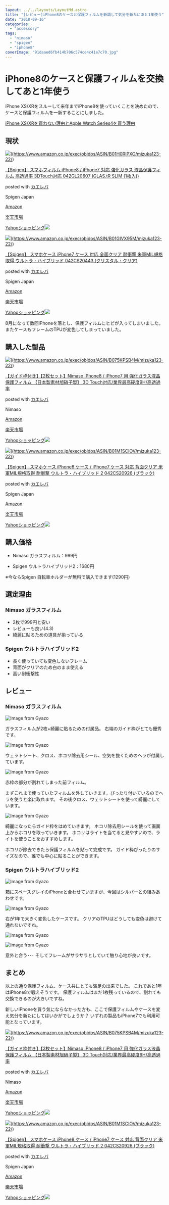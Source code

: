 ```yaml
---
layout: ../../layouts/LayoutMd.astro
title: "[レビュー]iPhone8のケースと保護フィルムを新調して気分を新たにあと1年使う"
date: "2018-09-16"
categories: 
  - "accessory"
tags: 
  - "nimaso"
  - "spigen"
  - "iphone8"
coverImage: "91daaed6fb414b706c574ce4c41e7c70.jpg"
---
```


# iPhone8のケースと保護フィルムを交換してあと1年使う

iPhone XS/XRをスルーして来年までiPhone8を使っていくことを決めたので、ケースと保護フィルムを一新することにしました。

[iPhone XS/XRを買わない理由とApple Watch Series4を買う理由](https://mizuka123.net/7593/)

## 現状

![](/archive/images/41l4tljGyYL._SL160_.jpg)](https://www.amazon.co.jp/exec/obidos/ASIN/B01H0RIPXO/mizuka123-22/)

[【Spigen】 スマホフィルム iPhone8 / iPhone7 対応 強化ガラス 液晶保護フィルム 高透過率 3DTouch対応 042GL20607 (GLAS.tR SLIM (1枚入))](https://www.amazon.co.jp/exec/obidos/ASIN/B01H0RIPXO/mizuka123-22/)

posted with [カエレバ](https://kaereba.com)

Spigen Japan

[Amazon](https://www.amazon.co.jp/gp/search?keywords=%E3%80%90Spigen%E3%80%91%20%E3%82%B9%E3%83%9E%E3%83%9B%E3%83%95%E3%82%A3%E3%83%AB%E3%83%A0%20iPhone8%20%2F%20iPhone7%20%E5%AF%BE%E5%BF%9C%20%E5%BC%B7%E5%8C%96%E3%82%AC%E3%83%A9%E3%82%B9%20%E6%B6%B2%E6%99%B6%E4%BF%9D%E8%AD%B7%E3%83%95%E3%82%A3%E3%83%AB%E3%83%A0%20%E9%AB%98%E9%80%8F%E9%81%8E%E7%8E%87%203DTouch%E5%AF%BE%E5%BF%9C%20042GL20607%20%28GLAS.tR%20SLIM%20%281%E6%9E%9A%E5%85%A5%29%29&__mk_ja_JP=%E3%82%AB%E3%82%BF%E3%82%AB%E3%83%8A&tag=mizuka123-22)

[楽天市場](https://hb.afl.rakuten.co.jp/hgc/042e7c24.303572e6.042e7c25.e339d30a/?pc=https%3A%2F%2Fsearch.rakuten.co.jp%2Fsearch%2Fmall%2F%25E3%2580%2590Spigen%25E3%2580%2591%2520%25E3%2582%25B9%25E3%2583%259E%25E3%2583%259B%25E3%2583%2595%25E3%2582%25A3%25E3%2583%25AB%25E3%2583%25A0%2520iPhone8%2520%252F%2520iPhone7%2520%25E5%25AF%25BE%25E5%25BF%259C%2520%25E5%25BC%25B7%25E5%258C%2596%25E3%2582%25AC%25E3%2583%25A9%25E3%2582%25B9%2520%25E6%25B6%25B2%25E6%2599%25B6%25E4%25BF%259D%25E8%25AD%25B7%25E3%2583%2595%25E3%2582%25A3%25E3%2583%25AB%25E3%2583%25A0%2520%25E9%25AB%2598%25E9%2580%258F%25E9%2581%258E%25E7%258E%2587%25203DTouch%25E5%25AF%25BE%25E5%25BF%259C%2520042GL20607%2520%2528GLAS.tR%2520SLIM%2520%25281%25E6%259E%259A%25E5%2585%25A5%2529%2529%2F-%2Ff.1-p.1-s.1-sf.0-st.A-v.2%3Fx%3D0%26scid%3Daf_ich_link_urltxt%26m%3Dhttp%3A%2F%2Fm.rakuten.co.jp%2F)

[Yahooショッピング![](//ad.jp.ap.valuecommerce.com/servlet/gifbanner?sid=3066752&pid=881990642)](//ck.jp.ap.valuecommerce.com/servlet/referral?sid=3066752&pid=881990642&vc_url=http%3A%2F%2Fsearch.shopping.yahoo.co.jp%2Fsearch%3Fp%3D%25E3%2580%2590Spigen%25E3%2580%2591%2520%25E3%2582%25B9%25E3%2583%259E%25E3%2583%259B%25E3%2583%2595%25E3%2582%25A3%25E3%2583%25AB%25E3%2583%25A0%2520iPhone8%2520%252F%2520iPhone7%2520%25E5%25AF%25BE%25E5%25BF%259C%2520%25E5%25BC%25B7%25E5%258C%2596%25E3%2582%25AC%25E3%2583%25A9%25E3%2582%25B9%2520%25E6%25B6%25B2%25E6%2599%25B6%25E4%25BF%259D%25E8%25AD%25B7%25E3%2583%2595%25E3%2582%25A3%25E3%2583%25AB%25E3%2583%25A0%2520%25E9%25AB%2598%25E9%2580%258F%25E9%2581%258E%25E7%258E%2587%25203DTouch%25E5%25AF%25BE%25E5%25BF%259C%2520042GL20607%2520%2528GLAS.tR%2520SLIM%2520%25281%25E6%259E%259A%25E5%2585%25A5%2529%2529&vcptn=kaereba)

![](/archive/images/4116Zba31uL._SL160_.jpg)](https://www.amazon.co.jp/exec/obidos/ASIN/B01GIVX95M/mizuka123-22/)

[【Spigen】 スマホケース iPhone7 ケース 対応 全面クリア 耐衝撃 米軍MIL規格取得 ウルトラ・ハイブリッド 042CS20443 (クリスタル・クリア)](https://www.amazon.co.jp/exec/obidos/ASIN/B01GIVX95M/mizuka123-22/)

posted with [カエレバ](https://kaereba.com)

Spigen Japan

[Amazon](https://www.amazon.co.jp/gp/search?keywords=%E3%80%90Spigen%E3%80%91%20%E3%82%B9%E3%83%9E%E3%83%9B%E3%82%B1%E3%83%BC%E3%82%B9%20iPhone7%20%E3%82%B1%E3%83%BC%E3%82%B9%20%E5%AF%BE%E5%BF%9C%20%E5%85%A8%E9%9D%A2%E3%82%AF%E3%83%AA%E3%82%A2%20%E8%80%90%E8%A1%9D%E6%92%83%20%E7%B1%B3%E8%BB%8DMIL%E8%A6%8F%E6%A0%BC%E5%8F%96%E5%BE%97%20%E3%82%A6%E3%83%AB%E3%83%88%E3%83%A9%E3%83%BB%E3%83%8F%E3%82%A4%E3%83%96%E3%83%AA%E3%83%83%E3%83%89%20042CS20443%20%28%E3%82%AF%E3%83%AA%E3%82%B9%E3%82%BF%E3%83%AB%E3%83%BB%E3%82%AF%E3%83%AA%E3%82%A2%29&__mk_ja_JP=%E3%82%AB%E3%82%BF%E3%82%AB%E3%83%8A&tag=mizuka123-22)

[楽天市場](https://hb.afl.rakuten.co.jp/hgc/042e7c24.303572e6.042e7c25.e339d30a/?pc=https%3A%2F%2Fsearch.rakuten.co.jp%2Fsearch%2Fmall%2F%25E3%2580%2590Spigen%25E3%2580%2591%2520%25E3%2582%25B9%25E3%2583%259E%25E3%2583%259B%25E3%2582%25B1%25E3%2583%25BC%25E3%2582%25B9%2520iPhone7%2520%25E3%2582%25B1%25E3%2583%25BC%25E3%2582%25B9%2520%25E5%25AF%25BE%25E5%25BF%259C%2520%25E5%2585%25A8%25E9%259D%25A2%25E3%2582%25AF%25E3%2583%25AA%25E3%2582%25A2%2520%25E8%2580%2590%25E8%25A1%259D%25E6%2592%2583%2520%25E7%25B1%25B3%25E8%25BB%258DMIL%25E8%25A6%258F%25E6%25A0%25BC%25E5%258F%2596%25E5%25BE%2597%2520%25E3%2582%25A6%25E3%2583%25AB%25E3%2583%2588%25E3%2583%25A9%25E3%2583%25BB%25E3%2583%258F%25E3%2582%25A4%25E3%2583%2596%25E3%2583%25AA%25E3%2583%2583%25E3%2583%2589%2520042CS20443%2520%2528%25E3%2582%25AF%25E3%2583%25AA%25E3%2582%25B9%25E3%2582%25BF%25E3%2583%25AB%25E3%2583%25BB%25E3%2582%25AF%25E3%2583%25AA%25E3%2582%25A2%2529%2F-%2Ff.1-p.1-s.1-sf.0-st.A-v.2%3Fx%3D0%26scid%3Daf_ich_link_urltxt%26m%3Dhttp%3A%2F%2Fm.rakuten.co.jp%2F)

[Yahooショッピング![](//ad.jp.ap.valuecommerce.com/servlet/gifbanner?sid=3066752&pid=881990642)](//ck.jp.ap.valuecommerce.com/servlet/referral?sid=3066752&pid=881990642&vc_url=http%3A%2F%2Fsearch.shopping.yahoo.co.jp%2Fsearch%3Fp%3D%25E3%2580%2590Spigen%25E3%2580%2591%2520%25E3%2582%25B9%25E3%2583%259E%25E3%2583%259B%25E3%2582%25B1%25E3%2583%25BC%25E3%2582%25B9%2520iPhone7%2520%25E3%2582%25B1%25E3%2583%25BC%25E3%2582%25B9%2520%25E5%25AF%25BE%25E5%25BF%259C%2520%25E5%2585%25A8%25E9%259D%25A2%25E3%2582%25AF%25E3%2583%25AA%25E3%2582%25A2%2520%25E8%2580%2590%25E8%25A1%259D%25E6%2592%2583%2520%25E7%25B1%25B3%25E8%25BB%258DMIL%25E8%25A6%258F%25E6%25A0%25BC%25E5%258F%2596%25E5%25BE%2597%2520%25E3%2582%25A6%25E3%2583%25AB%25E3%2583%2588%25E3%2583%25A9%25E3%2583%25BB%25E3%2583%258F%25E3%2582%25A4%25E3%2583%2596%25E3%2583%25AA%25E3%2583%2583%25E3%2583%2589%2520042CS20443%2520%2528%25E3%2582%25AF%25E3%2583%25AA%25E3%2582%25B9%25E3%2582%25BF%25E3%2583%25AB%25E3%2583%25BB%25E3%2582%25AF%25E3%2583%25AA%25E3%2582%25A2%2529&vcptn=kaereba)

8月になって数回iPhoneを落とし、保護フィルムにヒビが入ってしまいました。 またケースもフレームのTPUが変色してしまっていました。

## 購入した製品

![](/archive/images/41AYavAqRKL._SL160_.jpg)](https://www.amazon.co.jp/exec/obidos/ASIN/B075KPSB4M/mizuka123-22/)

[【ガイド枠付き】【2枚セット】Nimaso iPhone8 / iPhone7 用 強化ガラス液晶保護フィルム 【日本製素材旭硝子製】 3D Touch対応/業界最高硬度9H/高透過率](https://www.amazon.co.jp/exec/obidos/ASIN/B075KPSB4M/mizuka123-22/)

posted with [カエレバ](https://kaereba.com)

Nimaso

[Amazon](https://www.amazon.co.jp/gp/search?keywords=%E3%80%90%E3%82%AC%E3%82%A4%E3%83%89%E6%9E%A0%E4%BB%98%E3%81%8D%E3%80%91%E3%80%902%E6%9E%9A%E3%82%BB%E3%83%83%E3%83%88%E3%80%91Nimaso%20iPhone8%20%2F%20iPhone7%20%E7%94%A8%20%E5%BC%B7%E5%8C%96%E3%82%AC%E3%83%A9%E3%82%B9%E6%B6%B2%E6%99%B6%E4%BF%9D%E8%AD%B7%E3%83%95%E3%82%A3%E3%83%AB%E3%83%A0%20%E3%80%90%E6%97%A5%E6%9C%AC%E8%A3%BD%E7%B4%A0%E6%9D%90%E6%97%AD%E7%A1%9D%E5%AD%90%E8%A3%BD%E3%80%91%203D%20Touch%E5%AF%BE%E5%BF%9C%2F%E6%A5%AD%E7%95%8C%E6%9C%80%E9%AB%98%E7%A1%AC%E5%BA%A69H%2F%E9%AB%98%E9%80%8F%E9%81%8E%E7%8E%87&__mk_ja_JP=%E3%82%AB%E3%82%BF%E3%82%AB%E3%83%8A&tag=mizuka123-22)

[楽天市場](https://hb.afl.rakuten.co.jp/hgc/042e7c24.303572e6.042e7c25.e339d30a/?pc=https%3A%2F%2Fsearch.rakuten.co.jp%2Fsearch%2Fmall%2F%25E3%2580%2590%25E3%2582%25AC%25E3%2582%25A4%25E3%2583%2589%25E6%259E%25A0%25E4%25BB%2598%25E3%2581%258D%25E3%2580%2591%25E3%2580%25902%25E6%259E%259A%25E3%2582%25BB%25E3%2583%2583%25E3%2583%2588%25E3%2580%2591Nimaso%2520iPhone8%2520%252F%2520iPhone7%2520%25E7%2594%25A8%2520%25E5%25BC%25B7%25E5%258C%2596%25E3%2582%25AC%25E3%2583%25A9%25E3%2582%25B9%25E6%25B6%25B2%25E6%2599%25B6%25E4%25BF%259D%25E8%25AD%25B7%25E3%2583%2595%25E3%2582%25A3%25E3%2583%25AB%25E3%2583%25A0%2520%25E3%2580%2590%25E6%2597%25A5%25E6%259C%25AC%25E8%25A3%25BD%25E7%25B4%25A0%25E6%259D%2590%25E6%2597%25AD%25E7%25A1%259D%25E5%25AD%2590%25E8%25A3%25BD%25E3%2580%2591%25203D%2520Touch%25E5%25AF%25BE%25E5%25BF%259C%252F%25E6%25A5%25AD%25E7%2595%258C%25E6%259C%2580%25E9%25AB%2598%25E7%25A1%25AC%25E5%25BA%25A69H%252F%25E9%25AB%2598%25E9%2580%258F%25E9%2581%258E%25E7%258E%2587%2F-%2Ff.1-p.1-s.1-sf.0-st.A-v.2%3Fx%3D0%26scid%3Daf_ich_link_urltxt%26m%3Dhttp%3A%2F%2Fm.rakuten.co.jp%2F)

[Yahooショッピング![](//ad.jp.ap.valuecommerce.com/servlet/gifbanner?sid=3066752&pid=881990642)](//ck.jp.ap.valuecommerce.com/servlet/referral?sid=3066752&pid=881990642&vc_url=http%3A%2F%2Fsearch.shopping.yahoo.co.jp%2Fsearch%3Fp%3D%25E3%2580%2590%25E3%2582%25AC%25E3%2582%25A4%25E3%2583%2589%25E6%259E%25A0%25E4%25BB%2598%25E3%2581%258D%25E3%2580%2591%25E3%2580%25902%25E6%259E%259A%25E3%2582%25BB%25E3%2583%2583%25E3%2583%2588%25E3%2580%2591Nimaso%2520iPhone8%2520%252F%2520iPhone7%2520%25E7%2594%25A8%2520%25E5%25BC%25B7%25E5%258C%2596%25E3%2582%25AC%25E3%2583%25A9%25E3%2582%25B9%25E6%25B6%25B2%25E6%2599%25B6%25E4%25BF%259D%25E8%25AD%25B7%25E3%2583%2595%25E3%2582%25A3%25E3%2583%25AB%25E3%2583%25A0%2520%25E3%2580%2590%25E6%2597%25A5%25E6%259C%25AC%25E8%25A3%25BD%25E7%25B4%25A0%25E6%259D%2590%25E6%2597%25AD%25E7%25A1%259D%25E5%25AD%2590%25E8%25A3%25BD%25E3%2580%2591%25203D%2520Touch%25E5%25AF%25BE%25E5%25BF%259C%252F%25E6%25A5%25AD%25E7%2595%258C%25E6%259C%2580%25E9%25AB%2598%25E7%25A1%25AC%25E5%25BA%25A69H%252F%25E9%25AB%2598%25E9%2580%258F%25E9%2581%258E%25E7%258E%2587&vcptn=kaereba)

![](/archive/images/41BEjntujRL._SL160_.jpg)](https://www.amazon.co.jp/exec/obidos/ASIN/B01M1SCIOV/mizuka123-22/)

[【Spigen】 スマホケース iPhone8 ケース / iPhone7 ケース 対応 背面クリア 米軍MIL規格取得 耐衝撃 ウルトラ・ハイブリッド 2 042CS20926 (ブラック)](https://www.amazon.co.jp/exec/obidos/ASIN/B01M1SCIOV/mizuka123-22/)

posted with [カエレバ](https://kaereba.com)

Spigen Japan

[Amazon](https://www.amazon.co.jp/gp/search?keywords=%E3%80%90Spigen%E3%80%91%20%E3%82%B9%E3%83%9E%E3%83%9B%E3%82%B1%E3%83%BC%E3%82%B9%20iPhone8%20%E3%82%B1%E3%83%BC%E3%82%B9%20%2F%20iPhone7%20%E3%82%B1%E3%83%BC%E3%82%B9%20%E5%AF%BE%E5%BF%9C%20%E8%83%8C%E9%9D%A2%E3%82%AF%E3%83%AA%E3%82%A2%20%E7%B1%B3%E8%BB%8DMIL%E8%A6%8F%E6%A0%BC%E5%8F%96%E5%BE%97%20%E8%80%90%E8%A1%9D%E6%92%83%20%E3%82%A6%E3%83%AB%E3%83%88%E3%83%A9%E3%83%BB%E3%83%8F%E3%82%A4%E3%83%96%E3%83%AA%E3%83%83%E3%83%89%202%20042CS20926%20%28%E3%83%96%E3%83%A9%E3%83%83%E3%82%AF%29&__mk_ja_JP=%E3%82%AB%E3%82%BF%E3%82%AB%E3%83%8A&tag=mizuka123-22)

[楽天市場](https://hb.afl.rakuten.co.jp/hgc/042e7c24.303572e6.042e7c25.e339d30a/?pc=https%3A%2F%2Fsearch.rakuten.co.jp%2Fsearch%2Fmall%2F%25E3%2580%2590Spigen%25E3%2580%2591%2520%25E3%2582%25B9%25E3%2583%259E%25E3%2583%259B%25E3%2582%25B1%25E3%2583%25BC%25E3%2582%25B9%2520iPhone8%2520%25E3%2582%25B1%25E3%2583%25BC%25E3%2582%25B9%2520%252F%2520iPhone7%2520%25E3%2582%25B1%25E3%2583%25BC%25E3%2582%25B9%2520%25E5%25AF%25BE%25E5%25BF%259C%2520%25E8%2583%258C%25E9%259D%25A2%25E3%2582%25AF%25E3%2583%25AA%25E3%2582%25A2%2520%25E7%25B1%25B3%25E8%25BB%258DMIL%25E8%25A6%258F%25E6%25A0%25BC%25E5%258F%2596%25E5%25BE%2597%2520%25E8%2580%2590%25E8%25A1%259D%25E6%2592%2583%2520%25E3%2582%25A6%25E3%2583%25AB%25E3%2583%2588%25E3%2583%25A9%25E3%2583%25BB%25E3%2583%258F%25E3%2582%25A4%25E3%2583%2596%25E3%2583%25AA%25E3%2583%2583%25E3%2583%2589%25202%2520042CS20926%2520%2528%25E3%2583%2596%25E3%2583%25A9%25E3%2583%2583%25E3%2582%25AF%2529%2F-%2Ff.1-p.1-s.1-sf.0-st.A-v.2%3Fx%3D0%26scid%3Daf_ich_link_urltxt%26m%3Dhttp%3A%2F%2Fm.rakuten.co.jp%2F)

[Yahooショッピング![](//ad.jp.ap.valuecommerce.com/servlet/gifbanner?sid=3066752&pid=881990642)](//ck.jp.ap.valuecommerce.com/servlet/referral?sid=3066752&pid=881990642&vc_url=http%3A%2F%2Fsearch.shopping.yahoo.co.jp%2Fsearch%3Fp%3D%25E3%2580%2590Spigen%25E3%2580%2591%2520%25E3%2582%25B9%25E3%2583%259E%25E3%2583%259B%25E3%2582%25B1%25E3%2583%25BC%25E3%2582%25B9%2520iPhone8%2520%25E3%2582%25B1%25E3%2583%25BC%25E3%2582%25B9%2520%252F%2520iPhone7%2520%25E3%2582%25B1%25E3%2583%25BC%25E3%2582%25B9%2520%25E5%25AF%25BE%25E5%25BF%259C%2520%25E8%2583%258C%25E9%259D%25A2%25E3%2582%25AF%25E3%2583%25AA%25E3%2582%25A2%2520%25E7%25B1%25B3%25E8%25BB%258DMIL%25E8%25A6%258F%25E6%25A0%25BC%25E5%258F%2596%25E5%25BE%2597%2520%25E8%2580%2590%25E8%25A1%259D%25E6%2592%2583%2520%25E3%2582%25A6%25E3%2583%25AB%25E3%2583%2588%25E3%2583%25A9%25E3%2583%25BB%25E3%2583%258F%25E3%2582%25A4%25E3%2583%2596%25E3%2583%25AA%25E3%2583%2583%25E3%2583%2589%25202%2520042CS20926%2520%2528%25E3%2583%2596%25E3%2583%25A9%25E3%2583%2583%25E3%2582%25AF%2529&vcptn=kaereba)

## 購入価格

- Nimaso ガラスフィルム：999円
    
- Spigen ウルトラハイブリッド2：1680円
    

※今ならSpigen 自転車ホルダーが無料で購入できます(1290円)

## 選定理由

### Nimaso ガラスフィルム

- 2枚で999円と安い
- レビューも良い(4.3)
- 綺麗に貼るための道具が揃っている

### Spigen ウルトラハイブリッド2

- 長く使っていても変色しないフレーム
- 背面がクリアのため白のまま使える
- 高い耐衝撃性

## レビュー

### Nimaso ガラスフィルム

![Image from Gyazo](/archive/images/11bb42a9ad1d714baf0a5fcdbea83168.jpg)

ガラスフィルムが2枚+綺麗に貼るための付属品。 右端のガイド枠がとても優秀です。

![Image from Gyazo](/archive/images/0865ab69f2b52a30818d6f7d0ec01724.jpg)

ウェットシート、クロス、ホコリ除去用シール、空気を抜くためのヘラが付属しています。

![Image from Gyazo](/archive/images/fd75e5a63b2f7a38088853fc0f144d61.jpg)

赤枠の部分が割れてしまった前フィルム。

まずこれまで使っていたフィルムを外していきます。ぴったり付いているのでヘラを使うと楽に取れます。 その後クロス、ウェットシートを使って綺麗にしています。

![Image from Gyazo](/archive/images/fc1ce0a605970de60c2aa24468c1b693.jpg)

綺麗になったらガイド枠をはめていきます。 ホコリ除去用シールを使って画面上からホコリを取っていきます。 ホコリはライトを当てると見やすいので、ライトを使うことをおすすめします。

ホコリが除去できたら保護フィルムを貼って完成です。 ガイド枠ぴったりのサイズなので、誰でも中心に貼ることができます。

### Spigen ウルトラハイブリッド2

![Image from Gyazo](/archive/images/e7e3be3b4e91158d7cb4ba1003044839.jpg)

箱にスペースグレイのiPhoneと合わせていますが、今回はシルバーとの組みあわせです。

![Image from Gyazo](/archive/images/58a062ad99cd82b3883c655f4144ef6e.jpg)

右が1年で大きく変色したケースです。 クリアのTPUはどうしても変色は避けて通れないですね。

![Image from Gyazo](/archive/images/032edd64e4e622e6da1fffddf71681a9.jpg)

![Image from Gyazo](/archive/images/91daaed6fb414b706c574ce4c41e7c70.jpg)

意外と合う･･･ そしてフレームがサラサラとしていて触り心地が良いです。

## まとめ

以上の通り保護フィルム、ケース共にとても満足の出来でした。 これであと1年はiPhone8で戦えそうです。 保護フィルムはまだ1枚残っているので、割れても交換できるのが大きいですね。

新しいiPhoneを買う気にならなかった方も、ここで保護フィルムやケースを変え気分を新たにしてはいかがでしょうか？ いずれの製品もiPhone7でも利用可能となっています。

![](/archive/images/41AYavAqRKL._SL160_.jpg)](https://www.amazon.co.jp/exec/obidos/ASIN/B075KPSB4M/mizuka123-22/)

[【ガイド枠付き】【2枚セット】Nimaso iPhone8 / iPhone7 用 強化ガラス液晶保護フィルム 【日本製素材旭硝子製】 3D Touch対応/業界最高硬度9H/高透過率](https://www.amazon.co.jp/exec/obidos/ASIN/B075KPSB4M/mizuka123-22/)

posted with [カエレバ](https://kaereba.com)

Nimaso

[Amazon](https://www.amazon.co.jp/gp/search?keywords=%E3%80%90%E3%82%AC%E3%82%A4%E3%83%89%E6%9E%A0%E4%BB%98%E3%81%8D%E3%80%91%E3%80%902%E6%9E%9A%E3%82%BB%E3%83%83%E3%83%88%E3%80%91Nimaso%20iPhone8%20%2F%20iPhone7%20%E7%94%A8%20%E5%BC%B7%E5%8C%96%E3%82%AC%E3%83%A9%E3%82%B9%E6%B6%B2%E6%99%B6%E4%BF%9D%E8%AD%B7%E3%83%95%E3%82%A3%E3%83%AB%E3%83%A0%20%E3%80%90%E6%97%A5%E6%9C%AC%E8%A3%BD%E7%B4%A0%E6%9D%90%E6%97%AD%E7%A1%9D%E5%AD%90%E8%A3%BD%E3%80%91%203D%20Touch%E5%AF%BE%E5%BF%9C%2F%E6%A5%AD%E7%95%8C%E6%9C%80%E9%AB%98%E7%A1%AC%E5%BA%A69H%2F%E9%AB%98%E9%80%8F%E9%81%8E%E7%8E%87&__mk_ja_JP=%E3%82%AB%E3%82%BF%E3%82%AB%E3%83%8A&tag=mizuka123-22)

[楽天市場](https://hb.afl.rakuten.co.jp/hgc/042e7c24.303572e6.042e7c25.e339d30a/?pc=https%3A%2F%2Fsearch.rakuten.co.jp%2Fsearch%2Fmall%2F%25E3%2580%2590%25E3%2582%25AC%25E3%2582%25A4%25E3%2583%2589%25E6%259E%25A0%25E4%25BB%2598%25E3%2581%258D%25E3%2580%2591%25E3%2580%25902%25E6%259E%259A%25E3%2582%25BB%25E3%2583%2583%25E3%2583%2588%25E3%2580%2591Nimaso%2520iPhone8%2520%252F%2520iPhone7%2520%25E7%2594%25A8%2520%25E5%25BC%25B7%25E5%258C%2596%25E3%2582%25AC%25E3%2583%25A9%25E3%2582%25B9%25E6%25B6%25B2%25E6%2599%25B6%25E4%25BF%259D%25E8%25AD%25B7%25E3%2583%2595%25E3%2582%25A3%25E3%2583%25AB%25E3%2583%25A0%2520%25E3%2580%2590%25E6%2597%25A5%25E6%259C%25AC%25E8%25A3%25BD%25E7%25B4%25A0%25E6%259D%2590%25E6%2597%25AD%25E7%25A1%259D%25E5%25AD%2590%25E8%25A3%25BD%25E3%2580%2591%25203D%2520Touch%25E5%25AF%25BE%25E5%25BF%259C%252F%25E6%25A5%25AD%25E7%2595%258C%25E6%259C%2580%25E9%25AB%2598%25E7%25A1%25AC%25E5%25BA%25A69H%252F%25E9%25AB%2598%25E9%2580%258F%25E9%2581%258E%25E7%258E%2587%2F-%2Ff.1-p.1-s.1-sf.0-st.A-v.2%3Fx%3D0%26scid%3Daf_ich_link_urltxt%26m%3Dhttp%3A%2F%2Fm.rakuten.co.jp%2F)

[Yahooショッピング![](//ad.jp.ap.valuecommerce.com/servlet/gifbanner?sid=3066752&pid=881990642)](//ck.jp.ap.valuecommerce.com/servlet/referral?sid=3066752&pid=881990642&vc_url=http%3A%2F%2Fsearch.shopping.yahoo.co.jp%2Fsearch%3Fp%3D%25E3%2580%2590%25E3%2582%25AC%25E3%2582%25A4%25E3%2583%2589%25E6%259E%25A0%25E4%25BB%2598%25E3%2581%258D%25E3%2580%2591%25E3%2580%25902%25E6%259E%259A%25E3%2582%25BB%25E3%2583%2583%25E3%2583%2588%25E3%2580%2591Nimaso%2520iPhone8%2520%252F%2520iPhone7%2520%25E7%2594%25A8%2520%25E5%25BC%25B7%25E5%258C%2596%25E3%2582%25AC%25E3%2583%25A9%25E3%2582%25B9%25E6%25B6%25B2%25E6%2599%25B6%25E4%25BF%259D%25E8%25AD%25B7%25E3%2583%2595%25E3%2582%25A3%25E3%2583%25AB%25E3%2583%25A0%2520%25E3%2580%2590%25E6%2597%25A5%25E6%259C%25AC%25E8%25A3%25BD%25E7%25B4%25A0%25E6%259D%2590%25E6%2597%25AD%25E7%25A1%259D%25E5%25AD%2590%25E8%25A3%25BD%25E3%2580%2591%25203D%2520Touch%25E5%25AF%25BE%25E5%25BF%259C%252F%25E6%25A5%25AD%25E7%2595%258C%25E6%259C%2580%25E9%25AB%2598%25E7%25A1%25AC%25E5%25BA%25A69H%252F%25E9%25AB%2598%25E9%2580%258F%25E9%2581%258E%25E7%258E%2587&vcptn=kaereba)

![](/archive/images/41BEjntujRL._SL160_.jpg)](https://www.amazon.co.jp/exec/obidos/ASIN/B01M1SCIOV/mizuka123-22/)

[【Spigen】 スマホケース iPhone8 ケース / iPhone7 ケース 対応 背面クリア 米軍MIL規格取得 耐衝撃 ウルトラ・ハイブリッド 2 042CS20926 (ブラック)](https://www.amazon.co.jp/exec/obidos/ASIN/B01M1SCIOV/mizuka123-22/)

posted with [カエレバ](https://kaereba.com)

Spigen Japan

[Amazon](https://www.amazon.co.jp/gp/search?keywords=%E3%80%90Spigen%E3%80%91%20%E3%82%B9%E3%83%9E%E3%83%9B%E3%82%B1%E3%83%BC%E3%82%B9%20iPhone8%20%E3%82%B1%E3%83%BC%E3%82%B9%20%2F%20iPhone7%20%E3%82%B1%E3%83%BC%E3%82%B9%20%E5%AF%BE%E5%BF%9C%20%E8%83%8C%E9%9D%A2%E3%82%AF%E3%83%AA%E3%82%A2%20%E7%B1%B3%E8%BB%8DMIL%E8%A6%8F%E6%A0%BC%E5%8F%96%E5%BE%97%20%E8%80%90%E8%A1%9D%E6%92%83%20%E3%82%A6%E3%83%AB%E3%83%88%E3%83%A9%E3%83%BB%E3%83%8F%E3%82%A4%E3%83%96%E3%83%AA%E3%83%83%E3%83%89%202%20042CS20926%20%28%E3%83%96%E3%83%A9%E3%83%83%E3%82%AF%29&__mk_ja_JP=%E3%82%AB%E3%82%BF%E3%82%AB%E3%83%8A&tag=mizuka123-22)

[楽天市場](https://hb.afl.rakuten.co.jp/hgc/042e7c24.303572e6.042e7c25.e339d30a/?pc=https%3A%2F%2Fsearch.rakuten.co.jp%2Fsearch%2Fmall%2F%25E3%2580%2590Spigen%25E3%2580%2591%2520%25E3%2582%25B9%25E3%2583%259E%25E3%2583%259B%25E3%2582%25B1%25E3%2583%25BC%25E3%2582%25B9%2520iPhone8%2520%25E3%2582%25B1%25E3%2583%25BC%25E3%2582%25B9%2520%252F%2520iPhone7%2520%25E3%2582%25B1%25E3%2583%25BC%25E3%2582%25B9%2520%25E5%25AF%25BE%25E5%25BF%259C%2520%25E8%2583%258C%25E9%259D%25A2%25E3%2582%25AF%25E3%2583%25AA%25E3%2582%25A2%2520%25E7%25B1%25B3%25E8%25BB%258DMIL%25E8%25A6%258F%25E6%25A0%25BC%25E5%258F%2596%25E5%25BE%2597%2520%25E8%2580%2590%25E8%25A1%259D%25E6%2592%2583%2520%25E3%2582%25A6%25E3%2583%25AB%25E3%2583%2588%25E3%2583%25A9%25E3%2583%25BB%25E3%2583%258F%25E3%2582%25A4%25E3%2583%2596%25E3%2583%25AA%25E3%2583%2583%25E3%2583%2589%25202%2520042CS20926%2520%2528%25E3%2583%2596%25E3%2583%25A9%25E3%2583%2583%25E3%2582%25AF%2529%2F-%2Ff.1-p.1-s.1-sf.0-st.A-v.2%3Fx%3D0%26scid%3Daf_ich_link_urltxt%26m%3Dhttp%3A%2F%2Fm.rakuten.co.jp%2F)

[Yahooショッピング![](//ad.jp.ap.valuecommerce.com/servlet/gifbanner?sid=3066752&pid=881990642)](//ck.jp.ap.valuecommerce.com/servlet/referral?sid=3066752&pid=881990642&vc_url=http%3A%2F%2Fsearch.shopping.yahoo.co.jp%2Fsearch%3Fp%3D%25E3%2580%2590Spigen%25E3%2580%2591%2520%25E3%2582%25B9%25E3%2583%259E%25E3%2583%259B%25E3%2582%25B1%25E3%2583%25BC%25E3%2582%25B9%2520iPhone8%2520%25E3%2582%25B1%25E3%2583%25BC%25E3%2582%25B9%2520%252F%2520iPhone7%2520%25E3%2582%25B1%25E3%2583%25BC%25E3%2582%25B9%2520%25E5%25AF%25BE%25E5%25BF%259C%2520%25E8%2583%258C%25E9%259D%25A2%25E3%2582%25AF%25E3%2583%25AA%25E3%2582%25A2%2520%25E7%25B1%25B3%25E8%25BB%258DMIL%25E8%25A6%258F%25E6%25A0%25BC%25E5%258F%2596%25E5%25BE%2597%2520%25E8%2580%2590%25E8%25A1%259D%25E6%2592%2583%2520%25E3%2582%25A6%25E3%2583%25AB%25E3%2583%2588%25E3%2583%25A9%25E3%2583%25BB%25E3%2583%258F%25E3%2582%25A4%25E3%2583%2596%25E3%2583%25AA%25E3%2583%2583%25E3%2583%2589%25202%2520042CS20926%2520%2528%25E3%2583%2596%25E3%2583%25A9%25E3%2583%2583%25E3%2582%25AF%2529&vcptn=kaereba)
